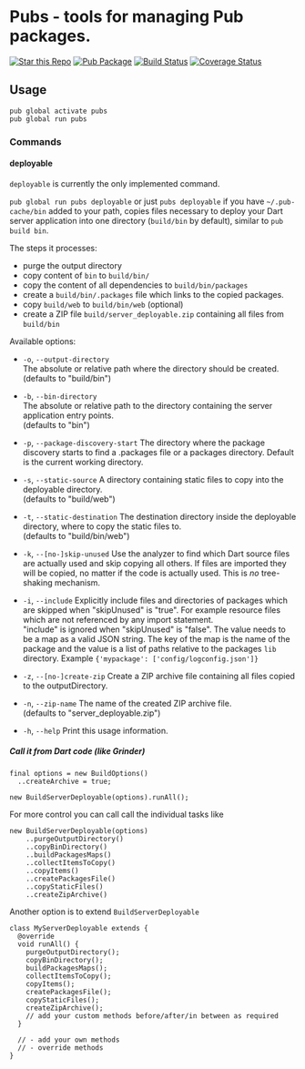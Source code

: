 # Pubs - tools for managing Pub packages.

[![Star this Repo](https://img.shields.io/github/stars/bwu-dart/pubs.svg?style=flat)](https://github.com/bwu-dart/pubs)
[![Pub Package](https://img.shields.io/pub/v/pubs.svg?style=flat)](https://pub.dartlang.org/packages/pubs)
[![Build Status](https://travis-ci.org/bwu-dart/pubs.svg?branch=travis)](https://travis-ci.org/bwu-dart/pubs)
[![Coverage Status](https://coveralls.io/repos/bwu-dart/pubs/badge.svg)](https://coveralls.io/r/bwu-dart/pubs)

## Usage

```
pub global activate pubs
pub global run pubs
```

### Commands

#### deployable

`deployable` is currently the only implemented command.

`pub global run pubs deployable` or just `pubs deployable` if you have 
`~/.pub-cache/bin` added to your path, copies files necessary to deploy your 
Dart server application into one directory (`build/bin` by default), similar 
to `pub build bin`. 

The steps it processes:
- purge the output directory
- copy content of `bin` to `build/bin/`
- copy the content of all dependencies to `build/bin/packages`
- create a `build/bin/.packages` file which links to the copied packages.
- copy `build/web` to `build/bin/web` (optional)
- create a ZIP file `build/server_deployable.zip` containing all files from
`build/bin`

Available options:

 
- `-o`, `--output-directory`           
The absolute or relative path where the directory should be created.  
(defaults to "build/bin")

- `-b`, `--bin-directory`              
The absolute or relative path to the directory containing the server
application entry points.  
(defaults to "bin")

- `-p`, `--package-discovery-start`
The directory where the package discovery starts to find a .packages file or a
packages directory. Default is the current working directory.
  
- `-s`, `--static-source`
A directory containing static files to copy into the deployable directory.  
(defaults to "build/web")
  
- `-t`, `--static-destination`
The destination directory inside the deployable directory, where to copy the
static files to.  
(defaults to "build/bin/web")

- `-k`, `--[no-]skip-unused`
Use the analyzer to find which Dart source files are actually used and skip
copying all others. If files are imported they will be copied, no matter if the
code is actually used. This is *no* tree-shaking mechanism.
  
- `-i`, `--include`
Explicitly include files and directories of packages which are skipped when
"skipUnused" is "true". For example resource files which are not referenced by
any import statement.  
"include" is ignored when "skipUnused" is "false".
The value needs to be a map as a valid JSON string.
The key of the map is the name of the package and the value is a list of
paths relative to the packages `lib` directory.
Example `{'mypackage': ['config/logconfig.json']}`

- `-z`, `--[no-]create-zip`
Create a ZIP archive file containing all files copied to the outputDirectory.

- `-n`, `--zip-name`
The name of the created ZIP archive file.  
(defaults to "server_deployable.zip")
  
- `-h`, `--help`
Print this usage information.


##### Call it from Dart code (like Grinder)

```
final options = new BuildOptions()
  ..createArchive = true;
  
new BuildServerDeployable(options).runAll();
```

For more control you can call call the individual tasks like

```
new BuildServerDeployable(options)
    ..purgeOutputDirectory()
    ..copyBinDirectory()
    ..buildPackagesMaps()
    ..collectItemsToCopy()
    ..copyItems()
    ..createPackagesFile()
    ..copyStaticFiles()
    ..createZipArchive()
```

Another option is to extend `BuildServerDeployable`

```
class MyServerDeployable extends {
  @override
  void runAll() {
    purgeOutputDirectory();
    copyBinDirectory();
    buildPackagesMaps();
    collectItemsToCopy();
    copyItems();
    createPackagesFile();
    copyStaticFiles();
    createZipArchive();  
    // add your custom methods before/after/in between as required      
  }
  
  // - add your own methods
  // - override methods
}
```
